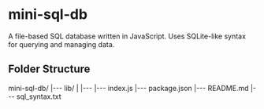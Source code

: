 # mini-sql-db

A file-based SQL database written in JavaScript. Uses SQLite-like syntax for querying and managing data.

## Folder Structure

mini-sql-db/
|--- lib/
|    |---
|--- index.js
|--- package.json
|--- README.md
|--- sql_syntax.txt
